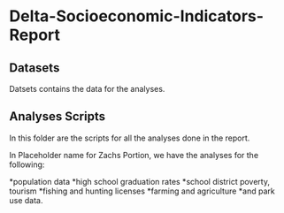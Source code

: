 # Delta-Socioeconomic-Indicators-Report

## Datasets
Datsets contains the data for the analyses.

## Analyses Scripts

In this folder are the scripts for all the analyses done in the report. 

In Placeholder name for Zachs Portion, we have the analyses for the following:

*population data
*high school graduation rates
*school district poverty, tourism
*fishing and hunting licenses
*farming and agriculture
*and park use data.



